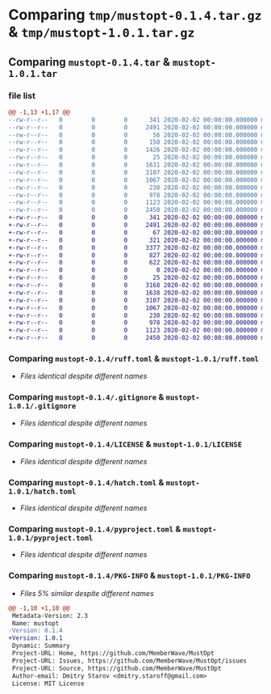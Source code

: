 # Comparing `tmp/mustopt-0.1.4.tar.gz` & `tmp/mustopt-1.0.1.tar.gz`

## Comparing `mustopt-0.1.4.tar` & `mustopt-1.0.1.tar`

### file list

```diff
@@ -1,13 +1,17 @@
--rw-r--r--   0        0        0      341 2020-02-02 00:00:00.000000 mustopt-0.1.4/coverage.toml
--rw-r--r--   0        0        0     2491 2020-02-02 00:00:00.000000 mustopt-0.1.4/ruff.toml
--rw-r--r--   0        0        0       56 2020-02-02 00:00:00.000000 mustopt-0.1.4/src/mustopt/__about__.py
--rw-r--r--   0        0        0      150 2020-02-02 00:00:00.000000 mustopt-0.1.4/src/mustopt/__init__.py
--rw-r--r--   0        0        0     1426 2020-02-02 00:00:00.000000 mustopt-0.1.4/src/mustopt/model.py
--rw-r--r--   0        0        0       25 2020-02-02 00:00:00.000000 mustopt-0.1.4/tests/__init__.py
--rw-r--r--   0        0        0     1631 2020-02-02 00:00:00.000000 mustopt-0.1.4/tests/test_model.py
--rw-r--r--   0        0        0     3107 2020-02-02 00:00:00.000000 mustopt-0.1.4/.gitignore
--rw-r--r--   0        0        0     1067 2020-02-02 00:00:00.000000 mustopt-0.1.4/LICENSE
--rw-r--r--   0        0        0      230 2020-02-02 00:00:00.000000 mustopt-0.1.4/README.md
--rw-r--r--   0        0        0      978 2020-02-02 00:00:00.000000 mustopt-0.1.4/hatch.toml
--rw-r--r--   0        0        0     1123 2020-02-02 00:00:00.000000 mustopt-0.1.4/pyproject.toml
--rw-r--r--   0        0        0     2450 2020-02-02 00:00:00.000000 mustopt-0.1.4/PKG-INFO
+-rw-r--r--   0        0        0      341 2020-02-02 00:00:00.000000 mustopt-1.0.1/coverage.toml
+-rw-r--r--   0        0        0     2491 2020-02-02 00:00:00.000000 mustopt-1.0.1/ruff.toml
+-rw-r--r--   0        0        0       67 2020-02-02 00:00:00.000000 mustopt-1.0.1/src/mustopt/__about__.py
+-rw-r--r--   0        0        0      321 2020-02-02 00:00:00.000000 mustopt-1.0.1/src/mustopt/__init__.py
+-rw-r--r--   0        0        0     3377 2020-02-02 00:00:00.000000 mustopt-1.0.1/src/mustopt/_container.py
+-rw-r--r--   0        0        0      827 2020-02-02 00:00:00.000000 mustopt-1.0.1/src/mustopt/_errors.py
+-rw-r--r--   0        0        0      622 2020-02-02 00:00:00.000000 mustopt-1.0.1/src/mustopt/_meta.py
+-rw-r--r--   0        0        0        0 2020-02-02 00:00:00.000000 mustopt-1.0.1/src/mustopt/py.typed
+-rw-r--r--   0        0        0       25 2020-02-02 00:00:00.000000 mustopt-1.0.1/tests/__init__.py
+-rw-r--r--   0        0        0     3168 2020-02-02 00:00:00.000000 mustopt-1.0.1/tests/test_logic.py
+-rw-r--r--   0        0        0     1638 2020-02-02 00:00:00.000000 mustopt-1.0.1/tests/test_types.py
+-rw-r--r--   0        0        0     3107 2020-02-02 00:00:00.000000 mustopt-1.0.1/.gitignore
+-rw-r--r--   0        0        0     1067 2020-02-02 00:00:00.000000 mustopt-1.0.1/LICENSE
+-rw-r--r--   0        0        0      230 2020-02-02 00:00:00.000000 mustopt-1.0.1/README.md
+-rw-r--r--   0        0        0      978 2020-02-02 00:00:00.000000 mustopt-1.0.1/hatch.toml
+-rw-r--r--   0        0        0     1123 2020-02-02 00:00:00.000000 mustopt-1.0.1/pyproject.toml
+-rw-r--r--   0        0        0     2450 2020-02-02 00:00:00.000000 mustopt-1.0.1/PKG-INFO
```

### Comparing `mustopt-0.1.4/ruff.toml` & `mustopt-1.0.1/ruff.toml`

 * *Files identical despite different names*

### Comparing `mustopt-0.1.4/.gitignore` & `mustopt-1.0.1/.gitignore`

 * *Files identical despite different names*

### Comparing `mustopt-0.1.4/LICENSE` & `mustopt-1.0.1/LICENSE`

 * *Files identical despite different names*

### Comparing `mustopt-0.1.4/hatch.toml` & `mustopt-1.0.1/hatch.toml`

 * *Files identical despite different names*

### Comparing `mustopt-0.1.4/pyproject.toml` & `mustopt-1.0.1/pyproject.toml`

 * *Files identical despite different names*

### Comparing `mustopt-0.1.4/PKG-INFO` & `mustopt-1.0.1/PKG-INFO`

 * *Files 5% similar despite different names*

```diff
@@ -1,10 +1,10 @@
 Metadata-Version: 2.3
 Name: mustopt
-Version: 0.1.4
+Version: 1.0.1
 Dynamic: Summary
 Project-URL: Home, https://github.com/MemberWave/MustOpt
 Project-URL: Issues, https://github.com/MemberWave/MustOpt/issues
 Project-URL: Source, https://github.com/MemberWave/MustOpt
 Author-email: Dmitry Starov <dmitry.staroff@gmail.com>
 License: MIT License
```

